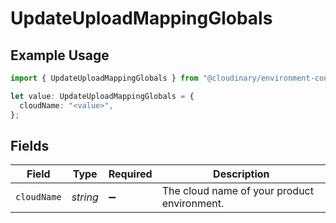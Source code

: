 # UpdateUploadMappingGlobals

## Example Usage

```typescript
import { UpdateUploadMappingGlobals } from "@cloudinary/environment-config/models/operations";

let value: UpdateUploadMappingGlobals = {
  cloudName: "<value>",
};
```

## Fields

| Field                                       | Type                                        | Required                                    | Description                                 |
| ------------------------------------------- | ------------------------------------------- | ------------------------------------------- | ------------------------------------------- |
| `cloudName`                                 | *string*                                    | :heavy_minus_sign:                          | The cloud name of your product environment. |